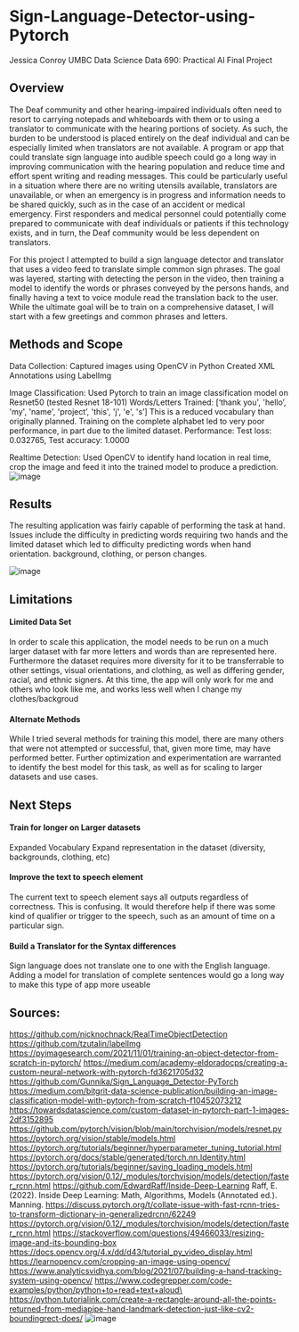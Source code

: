 # Sign-Language-Detector-using-Pytorch
Jessica Conroy
UMBC Data Science
Data 690: Practical AI
Final Project

## Overview

The Deaf community and other hearing-impaired individuals often need to resort to carrying notepads and whiteboards with them or to using a translator to communicate with the hearing portions of society. As such, the burden to be understood is placed entirely on the deaf individual and can be especially limited when translators are not available. A program or app that could translate sign language into audible speech could go a long way in improving communication with the hearing population and reduce time and effort spent writing and reading messages. This could be particularly useful in a situation where there are no writing utensils available, translators are unavailable, or when an emergency is in progress and information needs to be shared quickly, such as in the case of an accident or medical emergency. First responders and medical personnel could potentially come prepared to communicate with deaf individuals or patients if this technology exists, and in turn, the Deaf community would be less dependent on translators. 

For this project I attempted to build a sign language detector and translator that uses a video feed to translate simple common sign phrases. The goal was layered, starting with detecting the person in the video, then training a model to identify the words or phrases conveyed by the persons hands, and finally having a text to voice module read the translation back to the user. While the ultimate goal will be to train on a comprehensive dataset, I will start with a few greetings and common phrases and letters.

## Methods and Scope

Data Collection:
Captured images using OpenCV in Python
Created XML Annotations using LabelImg

Image Classification:
Used Pytorch to train an image classification model on Resnet50 (tested Resnet 18-101)
Words/Letters Trained: [‘thank you', 'hello’, 'my', 'name', 'project’, 'this', 'j', 'e', 's’] 
This is a reduced vocabulary than originally planned. Training on the complete alphabet led to very poor performance, in part due to the limited dataset. 
Performance: Test loss: 0.032765, Test accuracy: 1.0000

Realtime Detection:
Used OpenCV to identify hand location in real time, crop the image and feed it into the trained model to produce a prediction. 
![image](https://user-images.githubusercontent.com/63023492/168479455-d6827bb3-045d-486e-b357-3162e2034850.png)

## Results

The resulting application was fairly capable of performing the task at hand. Issues include the difficulty in predicting words requiring two hands and the limited dataset which led to difficulty predicting words when hand orientation. background, clothing, or person changes. 

![image](https://user-images.githubusercontent.com/63023492/168479682-38d6a64d-a279-4b21-bd8d-524bcbc8b37c.png)

## Limitations

#### Limited Data Set

In order to scale this application, the model needs to be run on a much larger dataset with far more letters and words than are represented here. Furthermore the dataset requires more diversity for it to be transferrable to other settings, visual orientations, and clothing, as well as differing gender, racial, and ethnic signers.
At this time, the app will only work for me and others who look like me, and works less well when I change my clothes/backgroud

#### Alternate Methods

While I tried several methods for training this model, there are many others that were not attempted or successful, that, given more time, may have performed better. 
Further optimization and experimentation are warranted to identify the best model for this task, as well as for scaling to larger datasets and use cases.

## Next Steps

#### Train for longer on Larger datasets
Expanded Vocabulary
Expand representation in the dataset (diversity, backgrounds, clothing, etc)

#### Improve the  text to speech element
The current text to speech element says all outputs regardless of correctness. This is confusing. It would therefore help if there was some kind of qualifier or trigger to the speech, such as an amount of time on a particular sign.

#### Build a Translator for the Syntax differences
Sign language does not translate one to one with the English language. Adding a model for translation of complete sentences would go a long way to make this type of app more useable

## Sources: 

https://github.com/nicknochnack/RealTimeObjectDetection
https://github.com/tzutalin/labelImg 
https://pyimagesearch.com/2021/11/01/training-an-object-detector-from-scratch-in-pytorch/
https://medium.com/academy-eldoradocps/creating-a-custom-neural-network-with-pytorch-fd3621705d32
https://github.com/Gunnika/Sign_Language_Detector-PyTorch
https://medium.com/bitgrit-data-science-publication/building-an-image-classification-model-with-pytorch-from-scratch-f10452073212
https://towardsdatascience.com/custom-dataset-in-pytorch-part-1-images-2df3152895
https://github.com/pytorch/vision/blob/main/torchvision/models/resnet.py
https://pytorch.org/vision/stable/models.html
https://pytorch.org/tutorials/beginner/hyperparameter_tuning_tutorial.html
https://pytorch.org/docs/stable/generated/torch.nn.Identity.html
https://pytorch.org/tutorials/beginner/saving_loading_models.html
https://pytorch.org/vision/0.12/_modules/torchvision/models/detection/faster_rcnn.html 
https://github.com/EdwardRaff/Inside-Deep-Learning 
Raff, E. (2022). Inside Deep Learning: Math, Algorithms, Models (Annotated ed.). Manning. 
https://discuss.pytorch.org/t/collate-issue-with-fast-rcnn-tries-to-transform-dictionary-in-generalizedrcnn/62249 
https://pytorch.org/vision/0.12/_modules/torchvision/models/detection/faster_rcnn.html 
https://stackoverflow.com/questions/49466033/resizing-image-and-its-bounding-box
https://docs.opencv.org/4.x/dd/d43/tutorial_py_video_display.html 
https://learnopencv.com/cropping-an-image-using-opencv/ 
https://www.analyticsvidhya.com/blog/2021/07/building-a-hand-tracking-system-using-opencv/ 
https://www.codegrepper.com/code-examples/python/python+to+read+text+aloud\ 
https://python.tutorialink.com/create-a-rectangle-around-all-the-points-returned-from-mediapipe-hand-landmark-detection-just-like-cv2-boundingrect-does/ 
![image](https://user-images.githubusercontent.com/63023492/168479721-63d610d8-1daf-41d2-90c4-fd96e0e1a692.png)


